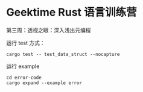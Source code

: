# Geektime Rust 语言训练营

第三周：透视之眼：深入浅出元编程

运行 test 方式：
```
cargo test -- test_data_struct --nocapture
```

运行 example
```
cd error-code
cargo expand --example error
```
